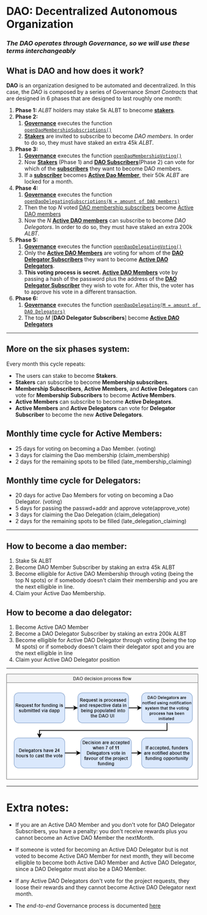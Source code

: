 
# DAO: Decentralized Autonomous Organization
### *The DAO operates through Governance, so we will use these terms interchangeably*

## What is DAO and how does it work?

**DAO** is an organization designed to be automated and decentralized. In this case, the *DAO*  is composed by a series of Governance *Smart Contracts* that are designed in 6 phases that are designed to last roughly one month:

1. **Phase 1:**  *ALBT* holders may stake 5k ALBT to bnecome [**stakers**]().
2. **Phase 2:**
    1. [**Governance**]() executes the function [`openDaoMembershipSubscriptions()`]()
    2. [**Stakers**]() are invited to subscribe to become *DAO members*. In order to do so, they must have staked an extra 45k *ALBT*.
3. **Phase 3:**
    1. [**Governance**]() executes the function [`openDaoMembershipVoting()`]()
    2. Now [**Stakers**]() (Phase 1) and [**DAO Subscribers**]()(Phase 2) can vote for which of the [**subscribers**]() they want to become DAO members.
    3. If a [**subscriber**]() becomes [**Active Dao Member**](), their 50k *ALBT* are locked for a month.
4. **Phase 4:**
    1. [**Governance**]() executes the function [`openDaoDelegatingSubscriptions(N = amount of DAO members)`]()
    2. Then the top *N* voted [DAO membership subscribers]() become [Active DAO members]()
    3. Now the *N* [**Active DAO members**]() can subscribe to become *DAO Delegators*. In order to do so, they must have staked an extra 200k *ALBT*.
5. **Phase 5:**
    1. [**Governance**]() executes the function [`openDaoDelegatingVoting()`]()
    2. Only the [**Active DAO Members**]() are voting for whom of the [**DAO Delegator Subscribers**]() they want to become [**Active DAO Delegators**]().
    3. **This voting process is secret.** [**Active DAO Members**]() vote by passing a hash of the password plus the address of the [**DAO Delegator Subscriber**]() they wish to vote for. After this, the voter has to approve his vote in a different transaction.
6. **Phase 6:**
    1. [**Governance**]() executes the function [`openDaoDelegating(M = amount of DAO Delegators)`]()
    2. The top *M* [**DAO Delegator Subscribers**] become [**Active DAO Delegators**]()


------------------
## More on the six phases system:

Every month this cycle repeats:
* The users can stake to become **Stakers**.
* **Stakers** can subscribe to become **Membership subscribers**.
* **Membership Subscribers**, **Active Members**, and **Active Delegators** can vote for **Membership Subscribers** to become **Active Members**.
* **Active Members** can subscribe to become **Active Delegators**.
* **Active Members** and **Active Delegators** can vote for **Delegator Subscriber** to become the new **Active Delegators**.

## Monthly time cycle for Active Members:
* 25 days for voting on becoming a Dao Member. (voting)
* 3 days for claiming the Dao membership (claim_membership)
* 2 days for the remaining spots to be filled (late_membership_claiming)

## Monthly time cycle for Delegators:
* 20 days for active Dao Members for voting on becoming a Dao Delegator. (voting)
* 5 days for passing the passwd+addr and approve vote(approve_vote)
* 3 days for claiming the Dao Delegation (claim_delegation)
* 2 days for the remaining spots to be filled (late_delegation_claiming)

---

## How to become a dao member:
1. Stake 5k ALBT
2. Become DAO Member Subscriber by staking an extra 45k ALBT
3. Become elligible for Active DAO Membership through voting (being the top N spots) or if somebody doesn't claim their membership and you are the next elligible in line.
4. Claim your Active Dao Membership.

## How to become a dao delegator:
1. Become Active DAO Member
2. Become a DAO Delegator Subscriber by staking an extra 200k ALBT
3. Become elligible for Active DAO Delegator through voting (being the top M spots) or if somebody doesn't claim their delegator spot and you are the next elligible in line
4. Claim your Active DAO Delegator position

---

![DAO Decision Process](img/daoDecission.png)

---
# Extra notes:
* If you are an Active DAO Member and you don't vote for DAO Delegator Subscribers, you have a penalty: you don't receive rewards plus you cannot become an Active DAO Member the nextMonth.

* If someone is voted for becoming an Active DAO Delegator but is not voted to become Active DAO Member for next month, they will become elligible to become both Active DAO Member and Active DAO Delegator, since a DAO Delegator must also be a DAO Member.

* If any Active DAO Delegators don't vote for the project requests, they loose their rewards and they cannot become Active DAO Delegator next month.

* The *end-to-end* Governance process is documented [here](Financing.md)